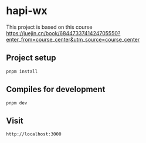 # hapi-wx

This project is based on this course
https://juejin.cn/book/6844733741424705550?enter_from=course_center&utm_source=course_center

## Project setup
```
pnpm install
```

## Compiles for development
```
pnpm dev
```

## Visit
```
http://localhost:3000
```